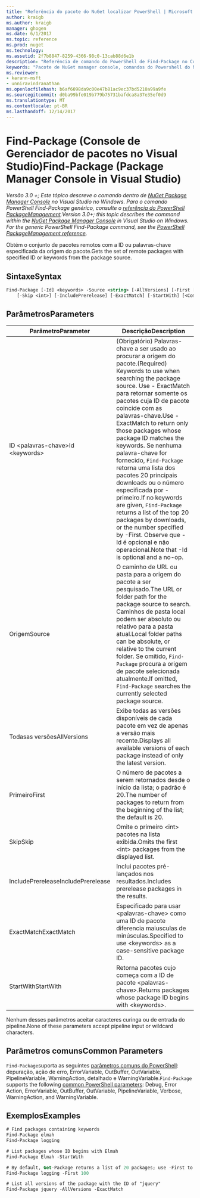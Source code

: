 ```yaml
---
title: "Referência do pacote do NuGet localizar PowerShell | Microsoft Docs"
author: kraigb
ms.author: kraigb
manager: ghogen
ms.date: 6/1/2017
ms.topic: reference
ms.prod: nuget
ms.technology: 
ms.assetid: 2f7b8847-8259-4366-98c0-13cab88d6e1b
description: "Referência de comando do PowerShell de Find-Package no Console do Gerenciador de pacotes do NuGet no Visual Studio."
keywords: "Pacote de NuGet manager console, comandos do Powershell do NuGet, referência do Powershell do NuGet, Find-Package"
ms.reviewer:
- karann-msft
- unniravindranathan
ms.openlocfilehash: b6af6098da9c00e47b81ac9ec37bd5210a99a9fe
ms.sourcegitcommit: d0ba99bfe019b779b75731bafdca8a37e35ef0d9
ms.translationtype: MT
ms.contentlocale: pt-BR
ms.lasthandoff: 12/14/2017
---
```

# <a name="find-package-package-manager-console-in-visual-studio"></a><span data-ttu-id="7f29a-104">Find-Package (Console de Gerenciador de pacotes no Visual Studio)</span><span class="sxs-lookup"><span data-stu-id="7f29a-104">Find-Package (Package Manager Console in Visual Studio)</span></span>

<span data-ttu-id="7f29a-105">*Versão 3.0 +; Este tópico descreve o comando dentro de [NuGet Package Manager Console](Package-Manager-Console.md) no Visual Studio no Windows. Para o comando PowerShell Find-Package genérico, consulte o [referência do PowerShell PackageManagement](https://docs.microsoft.com/powershell/module/packagemanagement/?view=powershell-6).*</span><span class="sxs-lookup"><span data-stu-id="7f29a-105">*Version 3.0+; this topic describes the command within the [NuGet Package Manager Console](Package-Manager-Console.md) in Visual Studio on Windows. For the generic PowerShell Find-Package command, see the [PowerShell PackageManagement reference](https://docs.microsoft.com/powershell/module/packagemanagement/?view=powershell-6).*</span></span>

<span data-ttu-id="7f29a-106">Obtém o conjunto de pacotes remotos com a ID ou palavras-chave especificada da origem do pacote.</span><span class="sxs-lookup"><span data-stu-id="7f29a-106">Gets the set of remote packages with specified ID or keywords from the package source.</span></span>

## <a name="syntax"></a><span data-ttu-id="7f29a-107">Sintaxe</span><span class="sxs-lookup"><span data-stu-id="7f29a-107">Syntax</span></span>

```ps
Find-Package [-Id] <keywords> -Source <string> [-AllVersions] [-First [<int>]]
    [-Skip <int>] [-IncludePrerelease] [-ExactMatch] [-StartWith] [<CommonParameters>]
```

## <a name="parameters"></a><span data-ttu-id="7f29a-108">Parâmetros</span><span class="sxs-lookup"><span data-stu-id="7f29a-108">Parameters</span></span>

| <span data-ttu-id="7f29a-109">Parâmetro</span><span class="sxs-lookup"><span data-stu-id="7f29a-109">Parameter</span></span> | <span data-ttu-id="7f29a-110">Descrição</span><span class="sxs-lookup"><span data-stu-id="7f29a-110">Description</span></span> |
| --- | --- |
| <span data-ttu-id="7f29a-111">ID &lt;palavras-chave&gt;</span><span class="sxs-lookup"><span data-stu-id="7f29a-111">Id &lt;keywords&gt;</span></span> | <span data-ttu-id="7f29a-112">(Obrigatório) Palavras-chave a ser usado ao procurar a origem do pacote.</span><span class="sxs-lookup"><span data-stu-id="7f29a-112">(Required) Keywords to use when searching the package source.</span></span> <span data-ttu-id="7f29a-113">Use - ExactMatch para retornar somente os pacotes cuja ID de pacote coincide com as palavras-chave.</span><span class="sxs-lookup"><span data-stu-id="7f29a-113">Use -ExactMatch to return only those packages whose package ID matches the keywords.</span></span> <span data-ttu-id="7f29a-114">Se nenhuma palavra-chave for fornecido, `Find-Package` retorna uma lista dos pacotes 20 principais downloads ou o número especificada por - primeiro.</span><span class="sxs-lookup"><span data-stu-id="7f29a-114">If no keywords are given, `Find-Package` returns a list of the top 20 packages by downloads, or the number specified by -First.</span></span> <span data-ttu-id="7f29a-115">Observe que - Id é opcional e não operacional.</span><span class="sxs-lookup"><span data-stu-id="7f29a-115">Note that -Id is optional and a no-op.</span></span> |
| <span data-ttu-id="7f29a-116">Origem</span><span class="sxs-lookup"><span data-stu-id="7f29a-116">Source</span></span> | <span data-ttu-id="7f29a-117">O caminho de URL ou pasta para a origem do pacote a ser pesquisado.</span><span class="sxs-lookup"><span data-stu-id="7f29a-117">The URL or folder path for the package source to search.</span></span> <span data-ttu-id="7f29a-118">Caminhos de pasta local podem ser absoluto ou relativo para a pasta atual.</span><span class="sxs-lookup"><span data-stu-id="7f29a-118">Local folder paths can be absolute, or relative to the current folder.</span></span> <span data-ttu-id="7f29a-119">Se omitido, `Find-Package` procura a origem de pacote selecionada atualmente.</span><span class="sxs-lookup"><span data-stu-id="7f29a-119">If omitted, `Find-Package` searches the currently selected package source.</span></span> |
| <span data-ttu-id="7f29a-120">Todasas versões</span><span class="sxs-lookup"><span data-stu-id="7f29a-120">AllVersions</span></span> | <span data-ttu-id="7f29a-121">Exibe todas as versões disponíveis de cada pacote em vez de apenas a versão mais recente.</span><span class="sxs-lookup"><span data-stu-id="7f29a-121">Displays all available versions of each package instead of only the latest version.</span></span> |
| <span data-ttu-id="7f29a-122">Primeiro</span><span class="sxs-lookup"><span data-stu-id="7f29a-122">First</span></span> | <span data-ttu-id="7f29a-123">O número de pacotes a serem retornados desde o início da lista; o padrão é 20.</span><span class="sxs-lookup"><span data-stu-id="7f29a-123">The number of packages to return from the beginning of the list; the default is 20.</span></span> |
| <span data-ttu-id="7f29a-124">Skip</span><span class="sxs-lookup"><span data-stu-id="7f29a-124">Skip</span></span> | <span data-ttu-id="7f29a-125">Omite o primeiro &lt;int&gt; pacotes na lista exibida.</span><span class="sxs-lookup"><span data-stu-id="7f29a-125">Omits the first &lt;int&gt; packages from the displayed list.</span></span>  |
| <span data-ttu-id="7f29a-126">IncludePrerelease</span><span class="sxs-lookup"><span data-stu-id="7f29a-126">IncludePrerelease</span></span> | <span data-ttu-id="7f29a-127">Inclui pacotes pré-lançados nos resultados.</span><span class="sxs-lookup"><span data-stu-id="7f29a-127">Includes prerelease packages in the results.</span></span> |
| <span data-ttu-id="7f29a-128">ExactMatch</span><span class="sxs-lookup"><span data-stu-id="7f29a-128">ExactMatch</span></span> | <span data-ttu-id="7f29a-129">Especificado para usar &lt;palavras-chave&gt; como uma ID de pacote diferencia maiusculas de minúsculas.</span><span class="sxs-lookup"><span data-stu-id="7f29a-129">Specified to use &lt;keywords&gt; as a case-sensitive package ID.</span></span> |
| <span data-ttu-id="7f29a-130">StartWith</span><span class="sxs-lookup"><span data-stu-id="7f29a-130">StartWith</span></span> | <span data-ttu-id="7f29a-131">Retorna pacotes cujo começa com a ID de pacote &lt;palavras-chave&gt;.</span><span class="sxs-lookup"><span data-stu-id="7f29a-131">Returns packages whose package ID begins with &lt;keywords&gt;.</span></span> |

<span data-ttu-id="7f29a-132">Nenhum desses parâmetros aceitar caracteres curinga ou de entrada do pipeline.</span><span class="sxs-lookup"><span data-stu-id="7f29a-132">None of these parameters accept pipeline input or wildcard characters.</span></span>

## <a name="common-parameters"></a><span data-ttu-id="7f29a-133">Parâmetros comuns</span><span class="sxs-lookup"><span data-stu-id="7f29a-133">Common Parameters</span></span>

<span data-ttu-id="7f29a-134">`Find-Package`suporta as seguintes [parâmetros comuns do PowerShell](http://go.microsoft.com/fwlink/?LinkID=113216): depuração, ação de erro, ErrorVariable, OutBuffer, OutVariable, PipelineVariable, WarningAction, detalhado e WarningVariable.</span><span class="sxs-lookup"><span data-stu-id="7f29a-134">`Find-Package` supports the following [common PowerShell parameters](http://go.microsoft.com/fwlink/?LinkID=113216): Debug, Error Action, ErrorVariable, OutBuffer, OutVariable, PipelineVariable, Verbose, WarningAction, and WarningVariable.</span></span>

## <a name="examples"></a><span data-ttu-id="7f29a-135">Exemplos</span><span class="sxs-lookup"><span data-stu-id="7f29a-135">Examples</span></span>

```ps
# Find packages containing keywords
Find-Package elmah
Find-Package logging

# List packages whose ID begins with Elmah
Find-Package Elmah -StartWith

# By default, Get-Package returns a list of 20 packages; use -First to show more
Find-Package logging -First 100

# List all versions of the package with the ID of "jquery"
Find-Package jquery -AllVersions -ExactMatch
```
